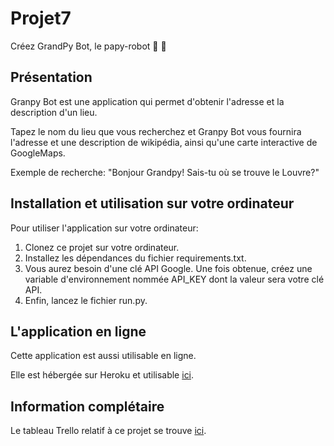 # Projet7
Créez GrandPy Bot, le papy-robot 🤖 👴

## Présentation
Granpy Bot est une application qui permet d'obtenir l'adresse et la description d'un lieu.

Tapez le nom du lieu que vous recherchez et Granpy Bot vous fournira l'adresse et une description de wikipédia, ainsi
qu'une carte interactive de GoogleMaps.

Exemple de recherche: "Bonjour Grandpy! Sais-tu où se trouve le Louvre?"

## Installation et utilisation sur votre ordinateur
Pour utiliser l'application sur votre ordinateur:

1. Clonez ce projet sur votre ordinateur.
2. Installez les dépendances du fichier requirements.txt.
3. Vous aurez besoin d'une clé API Google. Une fois obtenue, créez une variable d'environnement nommée API_KEY
dont la valeur sera votre clé API.
4. Enfin, lancez le fichier run.py.


## L'application en ligne
Cette application est aussi utilisable en ligne.

Elle est hébergée sur Heroku et utilisable [ici](https://grandpybot2020.herokuapp.com/ "Grandpy Bot").

## Information complétaire
Le tableau Trello relatif à ce projet se trouve [ici](https://trello.com/b/EgMK9SG8/projet-7 "Tableau Trello").
